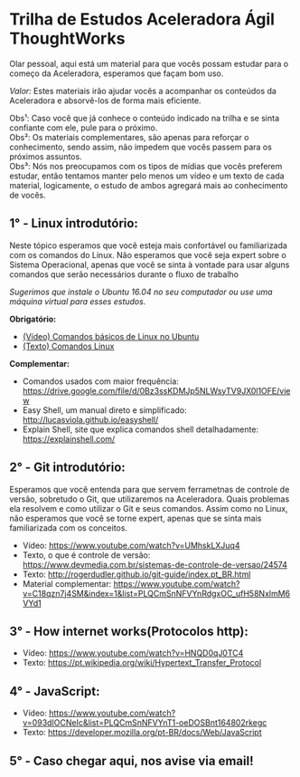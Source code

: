 # Trilha de Estudos Aceleradora Ágil ThoughtWorks  
  
Olar pessoal, aqui está um material para que vocês possam estudar para o começo da Aceleradora, esperamos que façam bom uso.  
  
_Valor:_ Estes materiais irão ajudar vocês a acompanhar os conteúdos da Aceleradora e absorvê-los de forma mais eficiente.  
  
Obs¹: Caso você que já conhece o conteúdo indicado na trilha e se sinta confiante com ele, pule para o próximo.    
Obs²: Os materiais complementares, são apenas para reforçar o conhecimento, sendo assim, não impedem que vocês passem para os próximos assuntos.    
Obs³: Nós nos preocupamos com os tipos de mídias que vocês preferem estudar, então tentamos manter pelo menos um vídeo e um texto de cada material, logicamente, o estudo de ambos agregará mais ao conhecimento de vocês.    

## 1° - Linux introdutório:  

Neste tópico esperamos que você esteja mais confortável ou familiarizada com os comandos do Linux. Não esperamos que você seja expert sobre o Sistema Operacional, apenas que você se sinta à vontade para usar alguns comandos que serão necessários durante o fluxo de trabalho

_Sugerimos que instale o Ubuntu 16.04 no seu computador ou use uma máquina virtual para esses estudos._

__Obrigatório:__
	
- [(Vídeo) Comandos básicos de Linux no Ubuntu](https://www.youtube.com/watch?v=I5SBrXX7mZI)
- [(Texto) Comandos Linux](http://www.hardware.com.br/guias/programando-shell-script/comandos-prompt.html)

__Complementar:__

- Comandos usados com maior frequência: https://drive.google.com/file/d/0Bz3ssKDMJp5NLWsyTV9JX0l1OFE/view  
- Easy Shell, um manual direto e simplificado: http://lucasviola.github.io/easyshell/
- Explain Shell, site que explica comandos shell detalhadamente: https://explainshell.com/
    
## 2° - Git introdutório:

Esperamos que você entenda para que servem ferrametnas de controle de versão, sobretudo o Git, que utilizaremos na Aceleradora. Quais problemas ela resolvem e como utilizar o Git e seus comandos. Assim como no Linux, não esperamos que você se torne expert, apenas que se sinta mais familiarizada com os conceitos.

- Vídeo: https://www.youtube.com/watch?v=UMhskLXJuq4  
- Texto, o que é controle de versão: https://www.devmedia.com.br/sistemas-de-controle-de-versao/24574
- Texto: http://rogerdudler.github.io/git-guide/index.pt_BR.html  
- Material complementar: https://www.youtube.com/watch?v=C18qzn7j4SM&index=1&list=PLQCmSnNFVYnRdgxOC_ufH58NxlmM6VYd1  
	  
## 3° - How internet works(Protocolos http):  

- Vídeo: https://www.youtube.com/watch?v=HNQD0qJ0TC4  
- Texto: https://pt.wikipedia.org/wiki/Hypertext_Transfer_Protocol  
  
## 4° - JavaScript:  

- Vídeo: https://www.youtube.com/watch?v=093dIOCNeIc&list=PLQCmSnNFVYnT1-oeDOSBnt164802rkegc  
- Texto: https://developer.mozilla.org/pt-BR/docs/Web/JavaScript  
  
## 5° - Caso chegar aqui, nos avise via email!  


